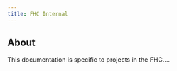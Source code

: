```yaml
---
title: FHC Internal
---
```

## About

This documentation is specific to projects in the FHC....




